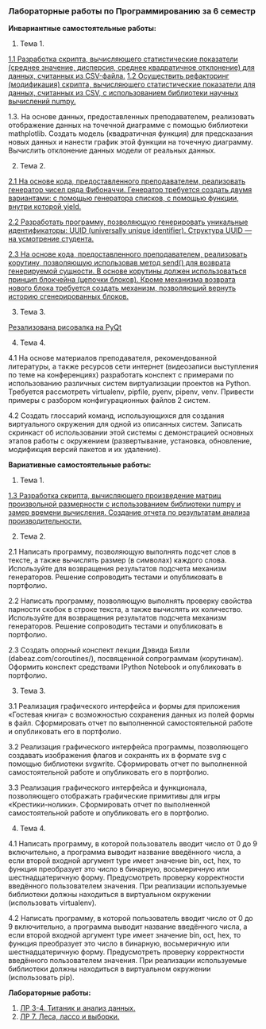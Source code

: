 ### Лабораторные работы по Программированию за 6 семестр

**Инвариантные самостоятельные работы:** 

1. Тема 1. 

[1.1 Разработка скрипта, вычисляющего статистические показатели (среднее значение, дисперсия, среднее квадратичное отклонение) для данных, считанных из CSV-файла.](https://github.com/sonyadk/python/blob/gh-pages/6%20SEM/%D0%A2%D0%B5%D0%BC%D0%B0%201/%D0%B8%D1%81%D1%801.1.py)
[
1.2 Осуществить рефакторинг (модификация) скрипта, вычисляющего статистические показатели для данных, считанных из CSV, с использованием библиотеки научных вычислений numpy.](https://github.com/sonyadk/python/blob/gh-pages/6%20SEM/%D0%A2%D0%B5%D0%BC%D0%B0%201/%D0%B8%D1%81%D1%801.2.py)

1.3. На основе данных, предоставленных преподавателем, реализовать отображение данных на точечной диаграмме с помощью библиотеки mathplotlib. Создать модель (квадратичная функция) для предсказания новых данных и нанести график этой функции на точечную диаграмму. Вычислить отклонение данных модели от реальных данных.

2. Тема 2. 

[2.1 На основе кода, предоставленного преподавателем, реализовать генератор чисел ряда Фибоначчи. Генератор требуется создать двумя вариантами: с помощью генератора списков, с помощью функции, внутри которой yield.](https://github.com/sonyadk/python/blob/gh-pages/6%20SEM/%D0%A2%D0%B5%D0%BC%D0%B0%202/%D0%B8%D1%81%D1%802.1.py)

[2.2 Разработать программу, позволяющую генерировать уникальные идентификаторы: UUID (universally unique identifier). Структура UUID — на усмотрение студента.](https://github.com/sonyadk/python/blob/gh-pages/6%20SEM/%D0%A2%D0%B5%D0%BC%D0%B0%202/%D0%B8%D1%81%D1%802.2.py)

[2.3 На основе кода, предоставленного преподавателем, реализовать корутину, позволяющую использовав метод send() для возврата генерируемой сущности. В основе корутины должен использоваться принцип блокчейна (цепочки блоков). Кроме механизма возврата нового блока требуется создать механизм, позволяющий вернуть историю сгенерированных блоков.](https://github.com/sonyadk/python/blob/gh-pages/6%20SEM/%D0%A2%D0%B5%D0%BC%D0%B0%202/%D0%B8%D1%81%D1%802.3.py)

3. Тема 3.

[Резализована рисовалка на PyQt](https://github.com/ShulmanEmil/pyqt)

4. Тема 4.

4.1 На основе материалов преподавателя, рекомендованной литературы, а также ресурсов сети интернет (видеозаписи выступления по теме на конференциях) разработать конспект с примерами по использованию различных систем виртуализации проектов на Python. Требуется рассмотреть virtualenv, pipfile, pyenv, pipenv, venv. Привести примеры с разбором конфигурационных файлов 2 систем.

4.2 Создать глоссарий команд, использующихся для создания виртуального окружения для одной из описанных систем. Записать скринкаст об использовании этой системы с демонстрацией основных этапов работы с окружением (развертывание, установка, обновление, модификция версий пакетов и их удаление).

**Вариативные самостоятельные работы:**

1. Тема 1.

[1.3 Разработка скрипта, вычисляющего произведение матриц произвольной размерности с использованием библиотеки numpy и замер времени вычисления. Создание отчета по результатам анализа производительности.](https://github.com/sonyadk/python/blob/gh-pages/6%20SEM/%D0%A2%D0%B5%D0%BC%D0%B0%201/%D0%B2%D1%81%D1%801.3.py)

2. Тема 2.

2.1 Написать программу, позволяющую выполнять подсчет слов в тексте, а также вычислять размер (в символах) каждого слова. Используйте для возвращения результатов подсчета механизм генераторов. Решение сопроводить тестами и опубликовать в портфолио.

2.2 Написать программу, позволяющую выполнять проверку свойства парности скобок в строке текста, а также вычислять их количество. Используйте для возвращения результатов подсчета механизм генераторов. Решение сопроводить тестами и опубликовать в портфолио.

2.3 Создать опорный конспект лекции Дэвида Бизли (dabeaz.com/coroutines/), посвященной сопрограммам (корутинам). Оформить конспект средствами IPython Notebook и опубликовать в портфолио.

3. Тема 3.

3.1 Реализация графического интерфейса и формы для приложения «Гостевая книга» с возможностью сохранения данных из полей формы в файл. Сформировать отчет по выполненной самостоятельной работе и опубликовать его в портфолио.

3.2 Реализация графического интерфейса программы, позволяющего создавать изображения флагов и сохранять их в формате svg с помощью библиотеки svgwrite. Сформировать отчет по выполненной самостоятельной работе и опубликовать его в портфолио.

3.3 Реализация графического интерфейса и функционала, позволяющего отображать графические примитивы для игры «Крестики-нолики». Сформировать отчет по выполненной самостоятельной работе и опубликовать его в портфолио.

4. Тема 4.

4.1 Написать программу, в которой пользователь вводит число от 0 до 9 включительно, а программа выводит название введённого числа, а если второй входной аргумент type имеет значение bin, oct, hex, то функция преобразует это число в бинарную, восьмеричную или шестнадцатеричную форму. Предусмотреть проверку корректности введённого пользователем значения. При реализации используемые библиотеки должны находиться в виртуальном окружении (использовать virtualenv).

4.2 Написать программу, в которой пользователь вводит число от 0 до 9 включительно, а программа выводит название введённого числа, а если второй входной аргумент type имеет значение bin, oct, hex, то функция преобразует это число в бинарную, восьмеричную или шестнадцатеричную форму. Предусмотреть проверку корректности введённого пользователем значения. При реализации используемые библиотеки должны находиться в виртуальном окружении (использовать pip).

**Лабораторные работы:**

1. [ЛР 3-4. Титаник и анализ данных.](https://github.com/sonyadk/python/tree/gh-pages/6%20SEM/lr3)
2. [ЛР 7. Леса, лассо и выборки.](https://colab.research.google.com/drive/1xSFOiglIWGpDJ1TCU2rBJ-26RVyyxgdx#scrollTo=Xju8ZGXDx1h5)
